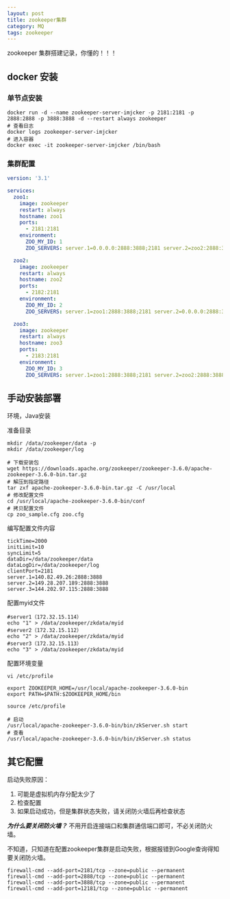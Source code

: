 ```yaml
---
layout: post
title: zookeeper集群
category: MQ
tags: zookeeper
---
```

zookeeper 集群搭建记录，你懂的！！！

## docker 安装

### 单节点安装

```shell
docker run -d --name zookeeper-server-imjcker -p 2181:2181 -p 2888:2888 -p 3888:3888 -d --restart always zookeeper
# 查看日志
docker logs zookeeper-server-imjcker
# 进入容器
docker exec -it zookeeper-server-imjcker /bin/bash
```

### 集群配置

```yaml
version: '3.1'

services:
  zoo1:
    image: zookeeper
    restart: always
    hostname: zoo1
    ports:
      - 2181:2181
    environment:
      ZOO_MY_ID: 1
      ZOO_SERVERS: server.1=0.0.0.0:2888:3888;2181 server.2=zoo2:2888:3888;2181 server.3=zoo3:2888:3888;2181

  zoo2:
    image: zookeeper
    restart: always
    hostname: zoo2
    ports:
      - 2182:2181
    environment:
      ZOO_MY_ID: 2
      ZOO_SERVERS: server.1=zoo1:2888:3888;2181 server.2=0.0.0.0:2888:3888;2181 server.3=zoo3:2888:3888;2181

  zoo3:
    image: zookeeper
    restart: always
    hostname: zoo3
    ports:
      - 2183:2181
    environment:
      ZOO_MY_ID: 3
      ZOO_SERVERS: server.1=zoo1:2888:3888;2181 server.2=zoo2:2888:3888;2181 server.3=0.0.0.0:2888:3888;2181
```



## 手动安装部署

环境，Java安装

准备目录

```shell
mkdir /data/zookeeper/data -p
mkdir /data/zookeeper/log
```

```shell
# 下载安装包
wget https://downloads.apache.org/zookeeper/zookeeper-3.6.0/apache-zookeeper-3.6.0-bin.tar.gz
# 解压到指定路径
tar zxf apache-zookeeper-3.6.0-bin.tar.gz -C /usr/local
# 修改配置文件
cd /usr/local/apache-zookeeper-3.6.0-bin/conf
# 拷贝配置文件
cp zoo_sample.cfg zoo.cfg
```



编写配置文件内容

```shell
tickTime=2000
initLimit=10
syncLimit=5
dataDir=/data/zookeeper/data
dataLogDir=/data/zookeeper/log
clientPort=2181
server.1=140.82.49.26:2888:3888
server.2=149.28.207.189:2888:3888
server.3=144.202.97.115:2888:3888
```

配置myid文件

```shell
#server1（172.32.15.114）
echo "1" > /data/zookeeper/zkdata/myid
#server2（172.32.15.112）
echo "2" > /data/zookeeper/zkdata/myid
#server3（172.32.15.113）
echo "3" > /data/zookeeper/zkdata/myid
```

配置环境变量

```shell
vi /etc/profile

export ZOOKEEPER_HOME=/usr/local/apache-zookeeper-3.6.0-bin
export PATH=$PATH:$ZOOKEEPER_HOME/bin

source /etc/profile
```



```shell
# 启动
/usr/local/apache-zookeeper-3.6.0-bin/bin/zkServer.sh start
# 查看
/usr/local/apache-zookeeper-3.6.0-bin/bin/zkServer.sh status
```





## 其它配置

启动失败原因：

1. 可能是虚拟机内存分配太少了
2. 检查配置
3. 如果启动成功，但是集群状态失败，请关闭防火墙后再检查状态

***为什么要关闭防火墙？*** 不用开启连接端口和集群通信端口即可，不必关闭防火墙。

不知道，只知道在配置zookeeper集群是启动失败，根据报错到Google查询得知要关闭防火墙。

```shell
firewall-cmd --add-port=2181/tcp --zone=public --permanent
firewall-cmd --add-port=2888/tcp --zone=public --permanent
firewall-cmd --add-port=3888/tcp --zone=public --permanent
firewall-cmd --add-port=12181/tcp --zone=public --permanent
```


